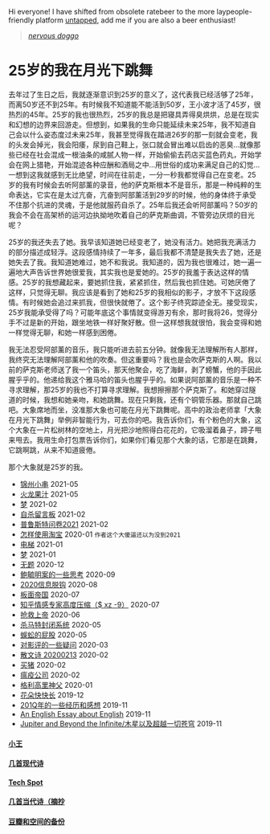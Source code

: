 Hi everyone! I have shifted from obsolete ratebeer to the more laypeople-friendly platform [untapped](https://untappd.com/user/elvinw), add me if you are also a beer enthusiast!

> [*nervous doggo*](https://www.youtube.com/watch?v=PTQzCmzH2UM)

# 25岁的我在月光下跳舞

去年过了生日之后，我就逐渐意识到25岁的意义了，这代表我已经活够了25年，而离50岁还不到25年。有时候我不知道能不能活到50岁，王小波才活了45岁，很热烈的45年。25岁的我也很热烈，25岁的我总是把寝具弄得臭烘烘，总是在现实和幻想的边界来回游走。但想到，如果我的生命只能延续未来25年，我不知道自己会以什么姿态度过未来25年，我甚至觉得我在踏进26岁的那一刻就会变老，我的头发会掉光，我会阳痿，尿到自己鞋上，张口就会冒出难以启齿的恶臭...就像那些已经在社会混成一根油条的咸腻人物一样，开始偷偷去药店买蓝色药丸，开始学会在网上猎艳，开始混迹各种应酬和酒局之中...用世俗的成功来满足自己的幻觉...一想到这我就感到无比绝望，时间在往前走，一分一秒我都觉得自己在变老。25岁的我有时候会去听阿部薰的录音，他的萨克斯根本不是音乐，那是一种纯粹的生命表达，它实在是太过亢奋，亢奋到阿部薰活到29岁的时候，他的身体终于承受不住那个抗进的灵魂，于是他就服药自杀了。25年后我还会听阿部薰吗？50岁的我会不会在高架桥的运河边执拗地吹着自己的萨克斯曲调，不管旁边厌烦的目光呢？

25岁的我还失去了她。我早该知道她已经变老了，她没有活力。她把我充满活力的部分描述成轻浮。这段感情持续了一年多，最后我都不清楚是我失去了她，还是她失去了我。我知道她难过，她不和我说。我知道的，因为我也很难过，她一遍一遍地大声告诉世界她很爱我，其实我也是爱她的。25岁的我羞于表达这样的情感。25岁的我想藏起来，要她抓住我，紧紧抓住，然后我也抓住她。可她厌倦了这样，只觉得无聊。我应该是看到了她和25岁的我相似的影子，才放不下这段感情。有时候她会追过来抓我，但很快就倦了。这个影子终究踪迹全无。接受现实，25岁我能承受得了吗？可能年底这个事情就变得游刃有余，那时我将26，觉得分手不过是新的开始，跟坐地铁一样好聚好散。但一这样想我就很怕，我会变得和她一样觉得无聊，和她一样感到困倦。

我无法忍受阿部薰的音乐，我只能听进去前五分钟。就像我无法理解所有人那样，我终究无法理解阿部薰和他的吹奏。但这重要吗？我也是会吹萨克斯的人啊。我以前的萨克斯老师送了我一个笛头，那天他聚会，吃了海鲜，剥了螃蟹，他的手因此腥乎乎的。他递给我这个雅马哈的笛头也腥乎乎的。如果说阿部薰的音乐是一种不寻求理解，那25岁的我也不打算寻求理解。我想擦擦那个萨克斯了。和她穿过隧道的时候，我想和她亲吻，和她跳舞。现在只剩我，还有个铜管乐器。那就自己跳吧。大象席地而坐，没准那大象也可能在月光下跳舞呢。高中的政治老师拿「大象在月光下跳舞」举例非智能行为，可去你的吧。我告诉你们，有个粉色的大象，这个大象在一片松树林的空地上，月光把沙地照得白花花的，它吸溜着鼻子，蹄子甩来甩去。我用生命打包票告诉你们，如果你们看见那个大象的话，它那是在跳舞，它跳啊跳，从来不知道疲倦。

那个大象就是25岁的我。

* [锦州小串](posts/2021-05-bbq.md) 2021-05
* [火龙果汁](posts/2021-05-13-dragonfruit.md) 2021-05
* [梦](posts/2021-02-22-dream.md) 2021-02
* [自杀留言板](posts/2021-02-suicide.md) 2021-02
* [普鲁斯特问卷2021](posts/2021-02-q.md) 2021-02
* [怎样使用淘宝](posts/2020-01-taobao.md) 2020-01 `作者这个大傻逼还以为没到2021`
* [电梯](posts/2021-01-e.md) 2021-01
* [梦](posts/2021-01-dream.md) 2021-01
* [无题](posts/2020-12-28-none.md) 2020-12
* [鲍毓明案的一些思考](posts/2020-08-sh.md) 2020-09
* [2020信息脱钩](posts/2020-08-detach.md) 2020-08
* [板面帝国](posts/2020-07-28-bmatrix.md) 2020-07
* [知乎情感专家高度压缩（$ xz -9）](posts/2020-07-zhihu.md) 2020-07
* [抢救上帝](posts/2020-06-rescue-of-god.md) 2020-06
* [杀马特封闭系统](posts/2020-05-21-closure.md) 2020-05
* [蜈蚣的屁股](posts/2020-05-14-ass.md) 2020-05
* [对影评的一些疑问](posts/2020-03-11-mreview.md) 2020-03
* [散文诗 20200213](posts/2020-02-13-v.md) 2020-02
* [买猪](posts/2020-02-09-pig.md) 2020-02
* [瘟疫公司](posts/2020-02-02-ncov.md) 2020-02
* [格利高里神父](posts/2020-01-05-hl2.md) 2020-01
* [花朵快快长](posts/2019-12-21-none.md) 2019-12
* [201Q年的一些经历和感想](posts/2019-11-30-q.md) 2019-11
* [An English Essay about English](posts/2019-11-english.md) 2019-11
* [Jupiter and Beyond the Infinite/木星以及超越一切苍穹](posts/2019-11-26-idx.md) 2019-11

#### [小王](index_wang.md)

#### [几首现代诗](index_mverse.md)

#### [Tech Spot](index_tech.md)

#### [几首当代诗（摘抄](contemporary/intro.md)

#### [豆瓣和空间的备份](index_history.md)
